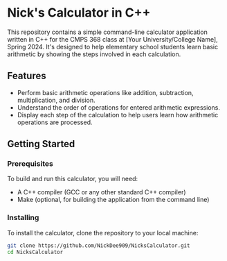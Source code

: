 # Nick's Calculator in C++

This repository contains a simple command-line calculator application written in C++ for the CMPS 368 class at [Your University/College Name], Spring 2024. It's designed to help elementary school students learn basic arithmetic by showing the steps involved in each calculation.

## Features

- Perform basic arithmetic operations like addition, subtraction, multiplication, and division.
- Understand the order of operations for entered arithmetic expressions.
- Display each step of the calculation to help users learn how arithmetic operations are processed.

## Getting Started

### Prerequisites

To build and run this calculator, you will need:

- A C++ compiler (GCC or any other standard C++ compiler)
- Make (optional, for building the application from the command line)

### Installing

To install the calculator, clone the repository to your local machine:

```bash
git clone https://github.com/NickDee909/NicksCalculator.git
cd NicksCalculator